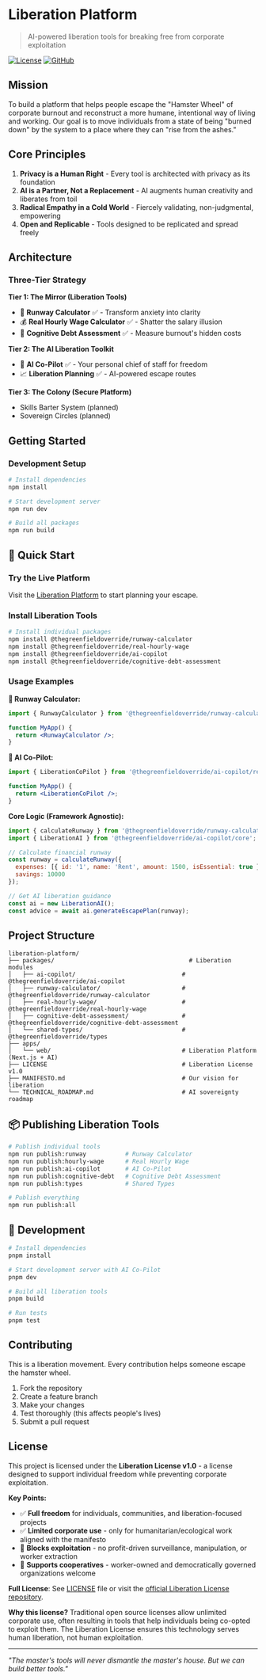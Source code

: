 # Liberation Platform

> AI-powered liberation tools for breaking free from corporate exploitation

[![License](https://img.shields.io/badge/license-Liberation--1.0-blue.svg)](https://github.com/liberationlicense/license/blob/v1.0.0/LICENSE.md)
[![GitHub](https://img.shields.io/github/stars/thegreenfieldoverride/liberation-platform?style=social)](https://github.com/thegreenfieldoverride/liberation-platform)

## Mission

To build a platform that helps people escape the "Hamster Wheel" of corporate burnout and reconstruct a more humane, intentional way of living and working. Our goal is to move individuals from a state of being "burned down" by the system to a place where they can "rise from the ashes."

## Core Principles

1. **Privacy is a Human Right** - Every tool is architected with privacy as its foundation
2. **AI is a Partner, Not a Replacement** - AI augments human creativity and liberates from toil  
3. **Radical Empathy in a Cold World** - Fiercely validating, non-judgmental, empowering
4. **Open and Replicable** - Tools designed to be replicated and spread freely

## Architecture

### Three-Tier Strategy

**Tier 1: The Mirror (Liberation Tools)**
- 🚀 **Runway Calculator** ✅ - Transform anxiety into clarity 
- 💰 **Real Hourly Wage Calculator** ✅ - Shatter the salary illusion
- 🧠 **Cognitive Debt Assessment** ✅ - Measure burnout's hidden costs

**Tier 2: The AI Liberation Toolkit**  
- 🤖 **AI Co-Pilot** ✅ - Your personal chief of staff for freedom
- 📈 **Liberation Planning** ✅ - AI-powered escape routes

**Tier 3: The Colony (Secure Platform)**
- Skills Barter System (planned)
- Sovereign Circles (planned)

## Getting Started

### Development Setup

```bash
# Install dependencies
npm install

# Start development server
npm run dev

# Build all packages
npm run build
```

## 🚀 Quick Start

### Try the Live Platform

Visit the [Liberation Platform](https://liberation-platform.vercel.app) to start planning your escape.

### Install Liberation Tools

```bash
# Install individual packages
npm install @thegreenfieldoverride/runway-calculator
npm install @thegreenfieldoverride/real-hourly-wage  
npm install @thegreenfieldoverride/ai-copilot
npm install @thegreenfieldoverride/cognitive-debt-assessment
```

### Usage Examples

**🚀 Runway Calculator:**
```jsx
import { RunwayCalculator } from '@thegreenfieldoverride/runway-calculator/react';

function MyApp() {
  return <RunwayCalculator />;
}
```

**🤖 AI Co-Pilot:**
```jsx
import { LiberationCoPilot } from '@thegreenfieldoverride/ai-copilot/react';

function MyApp() {
  return <LiberationCoPilot />;
}
```

**Core Logic (Framework Agnostic):**
```js
import { calculateRunway } from '@thegreenfieldoverride/runway-calculator/core';
import { LiberationAI } from '@thegreenfieldoverride/ai-copilot/core';

// Calculate financial runway
const runway = calculateRunway({
  expenses: [{ id: '1', name: 'Rent', amount: 1500, isEssential: true }],
  savings: 10000
});

// Get AI liberation guidance  
const ai = new LiberationAI();
const advice = await ai.generateEscapePlan(runway);
```

## Project Structure

```
liberation-platform/
├── packages/                                      # Liberation modules
│   ├── ai-copilot/                              # @thegreenfieldoverride/ai-copilot
│   ├── runway-calculator/                       # @thegreenfieldoverride/runway-calculator  
│   ├── real-hourly-wage/                        # @thegreenfieldoverride/real-hourly-wage
│   ├── cognitive-debt-assessment/               # @thegreenfieldoverride/cognitive-debt-assessment
│   └── shared-types/                            # @thegreenfieldoverride/types
├── apps/
│   └── web/                                     # Liberation Platform (Next.js + AI)
├── LICENSE                                      # Liberation License v1.0
├── MANIFESTO.md                                 # Our vision for liberation
└── TECHNICAL_ROADMAP.md                         # AI sovereignty roadmap
```

## 📦 Publishing Liberation Tools

```bash
# Publish individual tools
npm run publish:runway           # Runway Calculator
npm run publish:hourly-wage      # Real Hourly Wage
npm run publish:ai-copilot       # AI Co-Pilot  
npm run publish:cognitive-debt   # Cognitive Debt Assessment
npm run publish:types            # Shared Types

# Publish everything
npm run publish:all
```

## 🔧 Development

```bash
# Install dependencies  
pnpm install

# Start development server with AI Co-Pilot
pnpm dev

# Build all liberation tools
pnpm build

# Run tests
pnpm test
```

## Contributing

This is a liberation movement. Every contribution helps someone escape the hamster wheel.

1. Fork the repository
2. Create a feature branch
3. Make your changes
4. Test thoroughly (this affects people's lives)
5. Submit a pull request

## License

This project is licensed under the **Liberation License v1.0** - a license designed to support individual freedom while preventing corporate exploitation.

**Key Points:**
- ✅ **Full freedom** for individuals, communities, and liberation-focused projects
- ✅ **Limited corporate use** - only for humanitarian/ecological work aligned with the manifesto
- 🚫 **Blocks exploitation** - no profit-driven surveillance, manipulation, or worker extraction
- 🤝 **Supports cooperatives** - worker-owned and democratically governed organizations welcome

**Full License**: See [LICENSE](./LICENSE) file or visit the [official Liberation License repository](https://github.com/liberationlicense/license/blob/v1.0.0/LICENSE.md).

**Why this license?** Traditional open source licenses allow unlimited corporate use, often resulting in tools that help individuals being co-opted to exploit them. The Liberation License ensures this technology serves human liberation, not human exploitation.

---

*"The master's tools will never dismantle the master's house. But we can build better tools."*